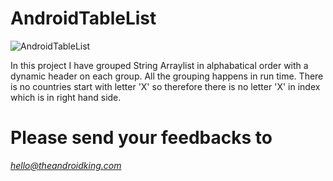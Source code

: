 AndroidTableList
=====
![AndroidTableList](https://raw.github.com/Chrishi/AndroidTableList/master/Trunk/AndroidTableList/screenshot.png "AndroidTableList")

In this project I have grouped String Arraylist in alphabatical order with a dynamic header on each group. All the grouping happens in run time. 
There is no countries start with letter 'X' so therefore there is no letter 'X' in index which is in right hand side.

Please send your feedbacks to 
========
*hello@theandroidking.com*

